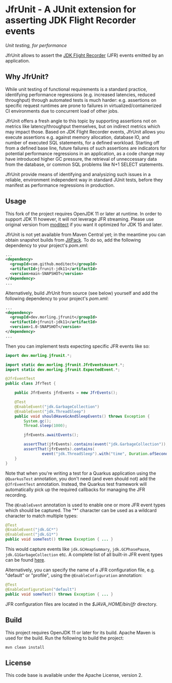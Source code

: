 # JfrUnit - A JUnit extension for asserting JDK Flight Recorder events

_Unit testing, for performance_

JfrUnit allows to assert the [JDK Flight Recorder](https://openjdk.java.net/jeps/328) (JFR) events emitted by an application.

## Why JfrUnit?

While unit testing of functional requirements is a standard practice, identifying performance regressions (e.g. increased latencies, reduced throughput) through automated tests is much harder: e.g. assertions on specific request runtimes are prone to failures in virtualized/containerized CI environments due to concurrent load of other jobs.

JfrUnit offers a fresh angle to this topic by supporting assertions not on metrics like latency/throughput themselves, but on indirect metrics which may impact those.
Based on JDK Flight Recorder events, JfrUnit allows you execute assertions e.g. against memory allocation, database IO, and number of executed SQL statements, for a defined workload.
Starting off from a defined base line, future failures of such assertions are indicators for potential performance regressions in an application, as a code change may have introduced higher GC pressure, the retrieval of unneccessary data from the database, or common SQL problems like N+1 SELECT statements.

JfrUnit provide means of identifying and analysizing such issues in a reliable, environment independent way in standard JUnit tests,
before they manifest as performance regressions in production.

## Usage

This fork of the project requires OpenJDK 11 or later at runtime. In order to support JDK 11 however, it will not leverage JFR streaming.
Please use original version from [moditect](https://github.com/moditect/jfrunit) if you want it optimized for JDK 15 and later.

JfrUnit is not yet available from Maven Central yet;
in the meantime you can obtain snapshot builds from [JitPack](https://jitpack.io).
To do so, add the following dependency to your project's _pom.xml_:

```xml
...
<dependency>
  <groupId>com.github.moditect</groupId>
  <artifactId>jfrunit-jdk11</artifactId>
  <version>main-SNAPSHOT</version>
</dependency>
...
```

Alternatively, build JfrUnit from source (see below) yourself and add the following dependency to your project's _pom.xml_:

```xml
...
<dependency>
  <groupId>dev.morling.jfrunit</groupId>
  <artifactId>jfrunit-jdk11</artifactId>
  <version>1.0-SNAPSHOT</version>
</dependency>
...
```

Then you can implement tests expecting specific JFR events like so:

```java
import dev.morling.jfrunit.*;

import static dev.morling.jfrunit.JfrEventsAssert.*;
import static dev.morling.jfrunit.ExpectedEvent.*;

@JfrEventTest
public class JfrTest {

    public JfrEvents jfrEvents = new JfrEvents();

    @Test
    @EnableEvent("jdk.GarbageCollection")
    @EnableEvent("jdk.ThreadSleep")
    public void shouldHaveGcAndSleepEvents() throws Exception {
        System.gc();
        Thread.sleep(1000);

        jfrEvents.awaitEvents();

        assertThat(jfrEvents).contains(event("jdk.GarbageCollection"));
        assertThat(jfrEvents).contains(
                event("jdk.ThreadSleep").with("time", Duration.ofSeconds(1)));
    }
}
```

Note that when you're writing a test for a Quarkus application using the `@QuarkusTest` annotation, you don't need (and even should not) add the `@JfrEventTest` annotation.
Instead, the Quarkus test framework will automatically pick up the required callbacks for managing the JFR recording.

The `@EnableEvent` annotation is used to enable one or more JFR event types which should be captured.
The "*" character can be used as a wildcard character to match multiple types:

```java
@Test
@EnableEvent("jdk.GC*")
@EnableEvent("jdk.G1*")
public void someTest() throws Exception { ... }
```

This would capture events like `jdk.GCHeapSummary`, `jdk.GCPhasePause`, `jdk.G1GarbageCollection` etc.
A complete list of all built-in JFR event types can be found [here](https://bestsolution-at.github.io/jfr-doc/).

Alternatively, you can specify the name of a JFR configuration file, e.g. "default" or "profile", using the `@EnableConfiguration` annotation:

```java
@Test
@EnableConfiguration("default")
public void someTest() throws Exception { ... }
```

JFR configuration files are located in the _$JAVA_HOME/bin/jfr_ directory.

## Build

This project requires OpenJDK 11 or later for its build.
Apache Maven is used for the build.
Run the following to build the project:

```shell
mvn clean install
```

## License

This code base is available under the Apache License, version 2.
